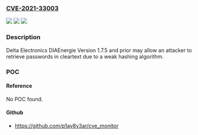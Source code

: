 ### [CVE-2021-33003](https://cve.mitre.org/cgi-bin/cvename.cgi?name=CVE-2021-33003)
![](https://img.shields.io/static/v1?label=Product&message=Delta%20Electronics%20DIAEnergie&color=blue)
![](https://img.shields.io/static/v1?label=Version&message=n%2Fa&color=blue)
![](https://img.shields.io/static/v1?label=Vulnerability&message=USE%20OF%20PASSWORD%20HASH%20WITH%20INSUFFICIENT%20COMPUTATIONAL%20EFFORT%20CWE-916&color=brighgreen)

### Description

Delta Electronics DIAEnergie Version 1.7.5 and prior may allow an attacker to retrieve passwords in cleartext due to a weak hashing algorithm.

### POC

#### Reference
No POC found.

#### Github
- https://github.com/p1ay8y3ar/cve_monitor

